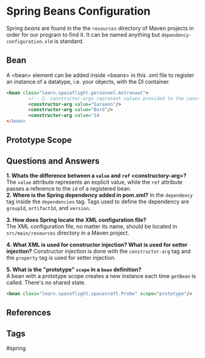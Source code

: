 # Spring Beans Configuration

Spring *beans* are found in the the `resources` directory of Maven projects in order for our program to find it. It can be named anything but `dependency-configuration.xlm` is standard.  

## Bean
A \<bean\> element can be added inside \<beans\> in this .xml file to register an instance of a datatype, i.e. your objects, with the DI container.

```xml
<bean class="learn.spaceflight.personnel.Astronaut">
        <!-- 2. constructor-args represent values provided to the constructor. -->
        <constructor-arg value="Saraann"/>
        <constructor-arg value="Burd"/>
        <constructor-arg value="14
</bean>
```

## Prototype Scope
## Questions and Answers
**1. Whats the difference between a `value` and `ref` \<constructory-arg\>?**   
The `value` attribute represents an explicit value, while the `ref` attribute passes a reference to the `id` of a registered bean.  
**2. Where is the Spring dependency added in pom.xml?** 
In  the `dependency` tag inside the `dependencies` tag. Tags used to define the dependency are `groupId`, `artifactId`, and `version`. 

**3. How does Spring locate the XML configuration file?**  
The XML configuration file, no matter its name, should be located in `src/main/resources` directory in a Maven project.  

**4. What XML is used for constructor injection? What is used for setter injection?** 
Constructor injection is done with the `constructor-arg` tag and the `property` tag is used for setter injection.  

**5. What is the "prototype" `scope` in a `bean` definition?**  
A bean with a prototype scope creates a new instance each time `getBean` is called. There's no shared state.
```xml
<bean class="learn.spaceflight.spacecraft.Probe" scope="prototype"/>
```


## References


## Tags
#spring
